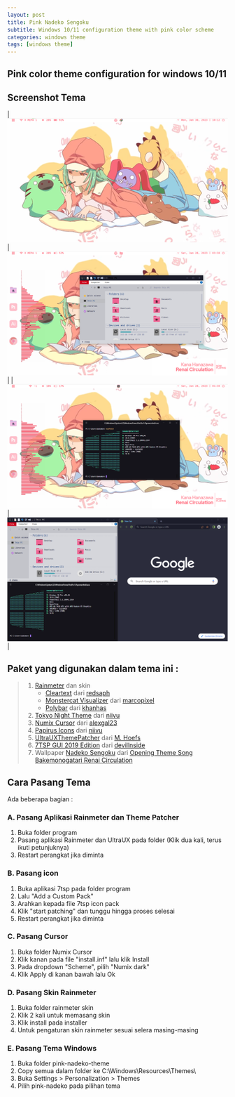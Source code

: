 ```yaml
---
layout: post
title: Pink Nadeko Sengoku
subtitle: Windows 10/11 configuration theme with pink color scheme
categories: windows theme
tags: [windows theme]
---
```


## Pink color theme configuration for windows 10/11

## Screenshot Tema
[ss1]: https://raw.githubusercontent.com/azzamimaf/pink-nadekosengoku/main/ss1.png "ss1"
[ss2]: https://raw.githubusercontent.com/azzamimaf/pink-nadekosengoku/main/ss2.png "ss2"
[ss3]: https://raw.githubusercontent.com/azzamimaf/pink-nadekosengoku/main/ss3.png "ss3"
[ss4]: https://raw.githubusercontent.com/azzamimaf/pink-nadekosengoku/main/ss4.png "ss4"
|![ss1][ss1]|![ss2][ss2]|
|![ss3][ss3]|![ss4][ss4]|

## Paket yang digunakan dalam tema ini :

>
> 1. [Rainmeter](https://www.rainmeter.net/) dan skin
>    - [Cleartext](https://github.com/redsaph/cleartext) dari [redsaph](https://github.com/redsaph/)
>    - [Monstercat Visualizer](https://github.com/marcopixel/monstercat-visualizer) dari [marcopixel](https://github.com/marcopixel)
>    - [Polybar](https://github.com/khanhas/Polybar) dari [khanhas](https://github.com/khanhas)
> 2.  [Tokyo Night Theme](https://www.deviantart.com/niivu/art/Tokyo-Night-for-Windows-911660687) dari [niivu](https://www.deviantart.com/niivu/)<br>
> 3.  [Numix Cursor](https://www.deviantart.com/alexgal23/art/Numix-Cursors-631491782) dari [alexgal23](https://www.deviantart.com/alexgal23/)<br>
> 4.  [Papirus Icons](https://www.deviantart.com/niivu/art/Papirus-Icons-786691314) dari [niivu](https://www.deviantart.com/niivu/)<br>
> 5.  [UltraUXThemePatcher](https://mhoefs.eu/software_uxtheme.php?lang=en) dari [M. Hoefs](https://mhoefs.eu/)<br>
> 6.  [7TSP GUI 2019 Edition](https://www.deviantart.com/devillnside/art/7TSP-GUI-2019-Edition-804769422) dari [devillnside](https://www.deviantart.com/devillnside)
> 7.  Wallpaper [Nadeko Sengoku](https://nisioisin.fandom.com/wiki/Nadeko_Sengoku) dari [Opening Theme Song Bakemonogatari Renai Circulation](https://bakemonogatari.fandom.com/wiki/Renai_Circulation)<br>
>

## Cara Pasang Tema
 Ada beberapa bagian :

### A. Pasang Aplikasi Rainmeter dan Theme Patcher
1. Buka folder program
2. Pasang aplikasi Rainmeter dan UltraUX pada folder (Klik dua kali, terus ikuti petunjuknya)
3. Restart perangkat jika diminta

### B. Pasang icon
1. Buka aplikasi 7tsp pada folder program
2. Lalu "Add a Custom Pack"
3. Arahkan kepada file 7tsp icon pack
4. Klik "start patching" dan tunggu hingga proses selesai
5. Restart perangkat jika diminta

### C. Pasang Cursor
1. Buka folder Numix Cursor
2. Klik kanan pada file "install.inf" lalu klik Install
3. Pada dropdown "Scheme", pilih "Numix dark"
4. Klik Apply di kanan bawah lalu Ok

### D. Pasang Skin Rainmeter
1. Buka folder rainmeter skin
2. Klik 2 kali untuk memasang skin
3. Klik install pada installer
4. Untuk pengaturan skin rainmeter sesuai selera masing-masing

### E. Pasang Tema Windows
1. Buka folder pink-nadeko-theme
2. Copy semua dalam folder ke C:\Windows\Resources\Themes\
3. Buka Settings > Personalization > Themes
4. Pilih pink-nadeko pada pilihan tema

